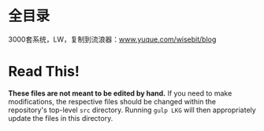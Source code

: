 # 全目录

3000套系统，LW，复制到流浪器：www.yuque.com/wisebit/blog
# Read This!

**These files are not meant to be edited by hand.**
If you need to make modifications, the respective files should be changed within the repository's top-level `src` directory.
Running `gulp LKG` will then appropriately update the files in this directory.
